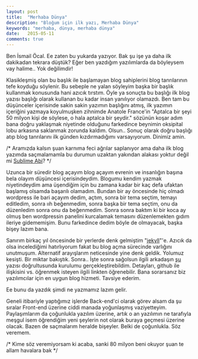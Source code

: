 ```yaml
---
layout: post
title:  "Merhaba Dünya" 
description: "Bloğum için ilk yazı, Merhaba Dünya"
keywords: "merhaba, dünya, merhaba dünya"
date:   2015-05-11
comments: true
---
```

<p>
Ben İsmail Öcal. Ee zaten bu yukarda yazıyor. Bak şu işe ya daha ilk dakikadan tekrara düştük? Eğer ben yazdığım yazılımlarda da böyleysem vay halime.. Yok değilimdir!
</p>
<p class="intro">
Klasikleşmiş olan bu başlık ile başlamayan blog sahiplerini blog tanrılarının tefe koyduğu söylenir. Bu sebeple ne yalan söyleyim başka bir başlık kullanmak konusunda hani azıcık tırstım. Öyle ya sonuçta bu başlığı ilk blog yazısı başlığı olarak kullanan bu kadar insan yanılıyor olamazdı. Ben tam bu düşünceler içerisinde sakin sakin yazımın başlığını atmış, ilk yazımın içeriğini yazmaya koyulmuşken zihnimde Anatole France'in "Aptalca bir şeyi 50 milyon kişi de söylese, o hala aptalca bir şeydir." sözünün koşar adım bana doğru yaklaşmak niyetinde olduğunu farkedince beynimin oksipital lobu arkasına saklanmak zorunda kaldım. Olsun.. Sonuç olarak doğru başlığı atıp blog tanrılarını ilk günden kızdırmadığımı varsayıyorum. Dinimiz amin.
</p>
<p>
/* Aramızda kalsın şuan karnıma feci ağrılar saplanıyor ama daha ilk blog yazımda saçmalamamla bu durumun uzaktan yakından alakası yoktur değil mi <a target="_blank" href="http://www.sublimetext.com/">Sublime Abi</a>? */
</p>

<p>
Uzunca bir süredir blog açayım blog açayım evrenin ve insanlığın başına bela olayım düşüncesi içerisindeydim. Blogumu kendim yazmak niyetindeydim ama üşendiğim için bu zamana kadar bir kaç defa ufaktan başlamış olsamda başarılı olamadım. Bundan bir ay öncesinde hiç olmadı wordpress ile bari açayım dedim, açtım, sonra bir tema seçtim, temayı editledim, sonra ııh beğenmedim, sonra başka bir tema seçtim, onu da düzenledim sonra onu da beğenmedim. Sonra sonra baktım ki bir koca ay olmuş ben wordpressin panelini kurcalamak temasını düzenlemekten gıdım ileriye gidememişim. Bunu farkedince dedim böyle de olmayacak, başka bişey lazım bana.
</p>

<p>
Sanırım birkaç yıl öncesinde bir yerlerde denk gelmiştim "<a href="http://jekyllrb.com/" target="_blank">jekyll</a>"'e. Azıcık da olsa incelediğimi hatırlıyorum fakat bu blog açma sürecinde varlığını unutmuşum. Alternatif arayışlarım neticesinde yine denk geldik. Yolumuz kesişti. Bir miktar bakıştık. Sonra.. İşte sonra sağolsun ilgili arkadaşın <a href="http://aristona.github.io/jekyll-ve-github-pages-kullanarak-kendi-blogumuzu-olusturmak/" target="_blank">şu</a> yazısı doğrultusunda kurulumu gerçekleştirebildim. Detayları, github ile ilişkisini vs. öğrenmek isteyen ilgili linkten öğrenebilir. Bana sorarsanız biz yazılımcılar için en uygun blog hizmeti. Tavsiye ederim.
</p>

<p class="intro">
Ee bunu da yazdık şimdi ne yazmamız lazım gelir.
</p>

<p>
Geneli itibariyle yaptığımız işlerde Back-end'ci olarak görev alsam da şu sıralar Front-end üzerine ciddi manada yoğunlaşmış vaziyetteyim. Paylaşımlarım da çoğunlukla yazılım üzerine, artık o an yazılımın ne tarafıyla meşgul isem öğrendiğim yeni şeylerin not olarak buraya geçmesi üzerine olacak. Bazen de saçmalarım heralde bişeyler. Belki de çoğunlukla. Söz veremem.
</p>

<p>/* Kime söz veremiyorsam ki acaba, sanki 80 milyon beni okuyor şuan te allam havalara bak */</p>